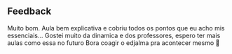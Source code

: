 ## Feedback

Muito bom. Aula bem explicativa e cobriu todos os pontos que eu acho mis essenciais... Gostei muito da dinamica e dos professores, espero ter mais aulas como essa no futuro
Bora coagir o edjalma pra acontecer mesmo 🙏
